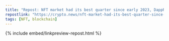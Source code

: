 ```yaml
---
title: "Repost: NFT market had its best quarter since early 2023, DappRadar says"
repostlink: "https://crypto.news/nft-market-had-its-best-quarter-since-early-2023-dappradar-says/"
tags: [NFT, blockchain]
---
```


{% include embed/linkpreview-repost.html %}
